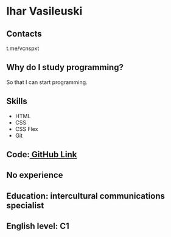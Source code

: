 # Ihar Vasileuski

## Contacts
  t.me/vcnspxt
  
## Why do I study programming?
  So that I can start programming.

## Skills
<ul> 
  <li>HTML</li>
  <li>CSS</li>
  <li>CSS Flex</li>
  <li>Git</li>
</ul>

## Code:<a href="https://github.com/1hrvslvsk"> GitHub Link</a>

## No experience

## Education: intercultural communications specialist

## English level: C1
